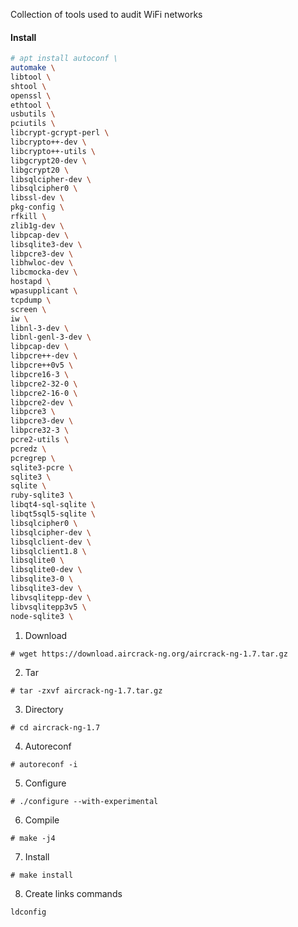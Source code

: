 Collection of tools used to audit WiFi networks

#### Install
```bash
# apt install autoconf \
automake \
libtool \
shtool \
openssl \
ethtool \
usbutils \
pciutils \
libcrypt-gcrypt-perl \
libcrypto++-dev \
libcrypto++-utils \
libgcrypt20-dev \
libgcrypt20 \
libsqlcipher-dev \
libsqlcipher0 \
libssl-dev \
pkg-config \
rfkill \
zlib1g-dev \
libpcap-dev \
libsqlite3-dev \
libpcre3-dev \
libhwloc-dev \
libcmocka-dev \
hostapd \
wpasupplicant \
tcpdump \
screen \
iw \
libnl-3-dev \
libnl-genl-3-dev \
libpcap-dev \
libpcre++-dev \
libpcre++0v5 \
libpcre16-3 \
libpcre2-32-0 \
libpcre2-16-0 \
libpcre2-dev \
libpcre3 \
libpcre3-dev \
libpcre32-3 \
pcre2-utils \
pcredz \
pcregrep \
sqlite3-pcre \
sqlite3 \
sqlite \
ruby-sqlite3 \
libqt4-sql-sqlite \
libqt5sql5-sqlite \
libsqlcipher0 \
libsqlcipher-dev \
libsqlclient-dev \
libsqlclient1.8 \
libsqlite0 \
libsqlite0-dev \
libsqlite3-0 \
libsqlite3-dev \
libvsqlitepp-dev \
libvsqlitepp3v5 \
node-sqlite3 \
```

1. Download

`# wget https://download.aircrack-ng.org/aircrack-ng-1.7.tar.gz`

2. Tar

`# tar -zxvf aircrack-ng-1.7.tar.gz`

3. Directory

`# cd aircrack-ng-1.7`

4. Autoreconf

`# autoreconf -i`

5. Configure

`# ./configure --with-experimental`

6. Compile

`# make -j4`

7. Install

`# make install`

8.  Create links commands

`ldconfig`